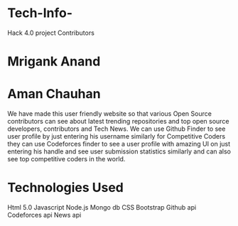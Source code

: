 # Tech-Info-
Hack 4.0 project
Contributors 
# Mrigank Anand 
# Aman Chauhan 
We have made this user friendly website so that various Open Source contributors can see about latest trending repositories and top open source developers, contributors and Tech News. We can use Github Finder to see user profile by just entering his username similarly for Competitive Coders they can use Codeforces finder to see a user profile with amazing UI on just entering his handle and see user submission statistics similarly and can also see top competitive coders in the world. 
# Technologies Used
Html 5.0
Javascript
Node.js
Mongo db
CSS
Bootstrap
Github api
Codeforces api
News api

